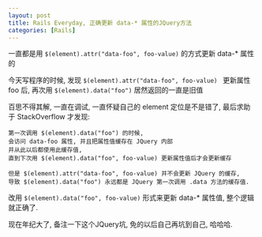 ```yaml
---
layout: post
title: Rails Everyday, 正确更新 data-* 属性的JQuery方法
categories: [Rails]
---
```


一直都是用 ```$(element).attr("data-foo", foo-value)``` 的方式更新 data-* 属性的

今天写程序的时候, 发现 ```$(element).attr("data-foo", foo-value) ``` 更新属性 foo 后, 再次用 ```$(element).data("foo")``` 居然返回的一直是旧值

百思不得其解, 一直在调试, 一直怀疑自己的 element 定位是不是错了, 最后求助于 StackOverflow 才发现:

```
第一次调用 $(element).data("foo") 的时候,
会访问 data-foo 属性, 并且把属性值缓存在 JQuery 内部
并从此以后都使用此缓存值,
直到下次用 $(element).data("foo", foo-value) 更新属性值后才会更新缓存

但是 $(element).attr("data-foo", foo-value) 并不会更新 JQuery 的缓存,
导致 $(element).data("foo") 永远都是 JQuery 第一次调用 .data 方法的缓存值.
```

改用 ```$(element).data("foo", foo-value)``` 形式来更新 data-* 属性值, 整个逻辑就正确了.

现在年纪大了, 备注一下这个JQuery坑, 免的以后自己再坑到自己, 哈哈哈.

